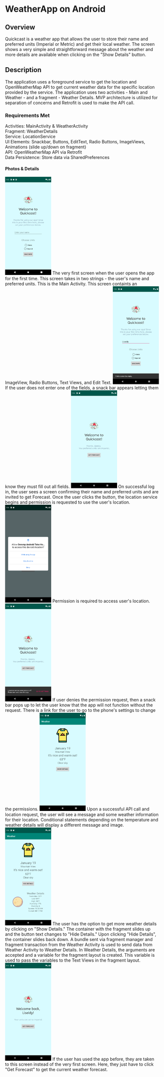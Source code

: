 # WeatherApp on Android

## Overview

Quickcast is a weather app that allows the user to store their name and preferred units (Imperial or Metric) and get their local weather. The screen shows a very simple and straightforward message about the weather and more details are available when clicking on the "Show Details" button. 

## Description

The application uses a foreground service to get the location and OpenWeatherMap API to get current weather data for the specific location provided by the service. The application uses two activities - Main and Weather - and a fragment - Weather Details. MVP architecture is utilized for separation of concerns and Retrofit is used to make the API call. 

### Requirements Met
Activities: MainActivity & WeatherActivity
<br>Fragment: WeatherDetails
<br>Service: LocationService
<br>UI Elements: Snackbar, Buttons, EditText, Radio Buttons, ImageViews, Animations (slide up/down on fragment)
<br>API: OpenWeatherMap API via Retrofit
<br>Data Persistence: Store data via SharedPreferences 

#### Photos & Details 

<img src="Screenshot_1611039361.png" width="30%">
The very first screen when the user opens the app for the first time. This screen takes in two strings - the user's name and preferred units. This is the Main Activity. This screen containts an ImageView, Radio Buttons, Text Views, and Edit Text.

<img src="Screenshot_1611039375.png" width="30%">
If the user does not enter one of the fields, a snack bar appears letting them know they must fill out all fields.

<img src="Screenshot_1611039385.png" width="30%">
On successful log in, the user sees a screen confirming their name and preferred units and are invited to get Forecast. Once the user clicks the button, the location service begins and permission is requested to use the user's location.

<img src="Screenshot_1611039388.png" width="30%">
Permission is required to access user's location. 

<img src="Screenshot_1611039392.png" width="30%">
If user denies the permission request, then a snack bar pops up to let the user know that the app will not function without the request. There is a link for the user to go to the phone's settings to change the permissions. 

<img src="Screenshot_1611039406.png" width="30%">
Upon a successful API call and location request, the user will see a message and some weather information for their location. Conditional statements depending on the temperature and weather details will display a different message and image. 

<img src="Screenshot_1611039410.png" width="30%">
The user has the option to get more weather details by clicking on "Show Details." The container with the fragment slides up and the button text changes to "Hide Details." Upon clicking "Hide Details", the container slides back down. A bundle sent via fragment manager and fragment transaction from the Weather Activity is used to send data from Weather Activity to Weather Details. In Weather Details, the arguments are accepted and a variable for the fragment layout is created. This variable is used to pass the variables to the Text Views in the fragment layout.

<img src="Screenshot_1611040627.png" width="30%">
If the user has used the app before, they are taken to this screen instead of the very first screen. Here, they just have to click "Get Forecast" to get the current weather forecast. 
